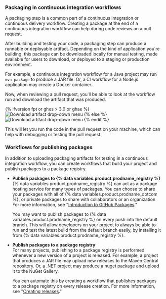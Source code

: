 ### Packaging in continuous integration workflows

A packaging step is a common part of a continuous integration or continuous delivery workflow. Creating a package at the end of a continuous integration workflow can help during code reviews on a pull request.

After building and testing your code, a packaging step can produce a runnable or deployable artifact. Depending on the kind of application you're building, this package can be downloaded locally for manual testing, made available for users to download, or deployed to a staging or production environment.

For example, a continuous integration workflow for a Java project may run `mvn package` to produce a JAR file. Or, a CI workflow for a Node.js application may create a Docker container.

Now, when reviewing a pull request, you'll be able to look at the workflow run and download the artifact that was produced.

{% ifversion fpt or ghes > 3.0 or ghae %}
![Download artifact drop-down menu](/assets/images/help/repository/artifact-drop-down-updated.png)
{% else %}
![Download artifact drop-down menu](/assets/images/help/repository/artifact-drop-down.png)
{% endif %}

This will let you run the code in the pull request on your machine, which can help with debugging or testing the pull request.

### Workflows for publishing packages

In addition to uploading packaging artifacts for testing in a continuous integration workflow, you can create workflows that build your project and publish packages to a package registry.

- **Publish packages to {% data variables.product.prodname_registry %}**  
  {% data variables.product.prodname_registry %} can act as a package hosting service for many types of packages. You can choose to share your packages with all of {% data variables.product.prodname_dotcom %}, or private packages to share with collaborators or an organization. For more information, see "[Introduction to GitHub Packages](/packages/learn-github-packages/introduction-to-github-packages)."

  You may want to publish packages to {% data variables.product.prodname_registry %} on every push into the default branch. This will allow developers on your project to always be able to run and test the latest build from the default branch easily, by installing it from {% data variables.product.prodname_registry %}.

- **Publish packages to a package registry**  
  For many projects, publishing to a package registry is performed whenever a new version of a project is released. For example, a project that produces a JAR file may upload new releases to the Maven Central repository. Or, a .NET project may produce a nuget package and upload it to the NuGet Gallery.

  You can automate this by creating a workflow that publishes packages to a package registry on every release creation. For more information, see "[Creating releases](/github/administering-a-repository/creating-releases)."
